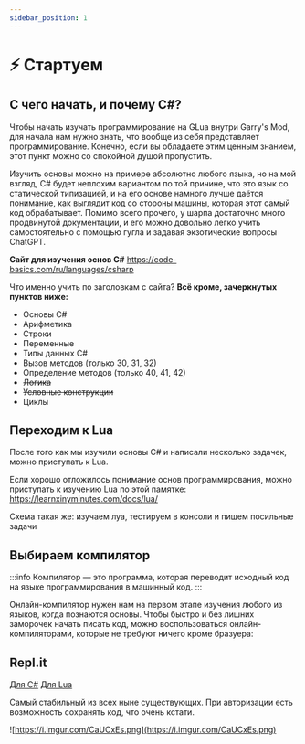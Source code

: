 ```yaml
---
sidebar_position: 1
---
```


# ⚡ Стартуем

## С чего начать, и почему C#?

Чтобы начать изучать программирование на GLua внутри Garry's Mod, для начала нам нужно знать, что вообще из себя представляет программирование. Конечно, если вы обладаете этим ценным знанием, этот пункт можно со спокойной душой пропустить.

Изучить основы можно на примере абсолютно любого языка, но на мой взгляд, C# будет неплохим вариантом по той причине, что это язык со статической типизацией, и на его основе намного лучше даётся понимание, как выглядит код со стороны машины, которая этот самый код обрабатывает. Помимо всего прочего, у шарпа достаточно много продвинутой документации, и его можно довольно легко учить самостоятельно с помощью гугла и задавая экзотические вопросы ChatGPT.

**Сайт для изучения основ C#**
https://code-basics.com/ru/languages/csharp

Что именно учить по заголовкам с сайта? **Всё кроме, зачеркнутых пунктов ниже:**
- Основы C#
- Арифметика
- Строки
- Переменные
- Типы данных C#
- Вызов методов (только 30, 31, 32)
- Определение методов (только 40, 41, 42)
- ~~Логика~~
- ~~Условные конструкции~~
- Циклы

## Переходим к Lua

После того как мы изучили основы C# и написали несколько задачек, можно приступать к Lua.

Если хорошо отложилось понимание основ программирования, можно приступать к изучению Lua по этой памятке: https://learnxinyminutes.com/docs/lua/

Схема такая же: изучаем луа, тестируем в консоли и пишем посильные задачи

## Выбираем компилятор

:::info
Компилятор — это программа, которая переводит исходный код на языке программирования в машинный код.
:::

Онлайн-компилятор нужен нам на первом этапе изучения любого из языков, когда познаются основы. Чтобы быстро и без лишних заморочек начать писать код, можно воспользоваться онлайн-компиляторами, которые не требуют ничего кроме бразуера:

## Repl.it

[Для C#](https://replit.com/languages/csharp)
[Для Lua](https://replit.com/languages/lua)

Самый стабильный из всех ныне существующих. При авторизации есть возможность сохранять код, что очень кстати.

![https://i.imgur.com/CaUCxEs.png](https://i.imgur.com/CaUCxEs.png)